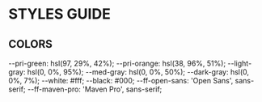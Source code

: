 # STYLES GUIDE

<!-- https://nicepage.com/html-templates/preview/habits-of-happy-people-1180054?device=desktop -->

## COLORS

--pri-green: hsl(97, 29%, 42%);
--pri-orange: hsl(38, 96%, 51%);
--light-gray: hsl(0, 0%, 95%);
--med-gray: hsl(0, 0%, 50%);
--dark-gray: hsl(0, 0%, 7%);
--white: #fff;
--black: #000;
--ff-open-sans: 'Open Sans', sans-serif;
--ff-maven-pro: 'Maven Pro', sans-serif;
